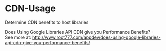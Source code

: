 CDN-Usage
=========

Determine CDN benefits to host libraries

Does Using Google Libraries API CDN give you Performance Benefits? - 
See more at: http://www.root777.com/appdev/does-using-google-libraries-api-cdn-give-you-performance-benefits/
